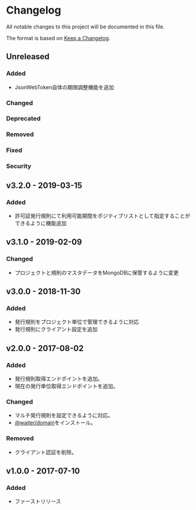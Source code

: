 # Changelog

All notable changes to this project will be documented in this file.

The format is based on [Keep a Changelog](http://keepachangelog.com/).

## Unreleased

### Added

- JsonWebToken自体の期限調整機能を追加

### Changed

### Deprecated

### Removed

### Fixed

### Security

## v3.2.0 - 2019-03-15

### Added

- 許可証発行規則にて利用可能期間をポジティブリストとして指定することができるように機能追加

## v3.1.0 - 2019-02-09

### Changed

- プロジェクトと規則のマスタデータをMongoDBに保管するように変更

## v3.0.0 - 2018-11-30

### Added

- 発行規則をプロジェクト単位で管理できるように対応
- 発行規則にクライアント設定を追加

## v2.0.0 - 2017-08-02

### Added

- 発行規則取得エンドポイントを追加。
- 現在の発行単位取得エンドポイントを追加。

### Changed

- マルチ発行規則を設定できるように対応。
- [@waiter/domain](https://www.npmjs.com/package/@waiter/domain)をインストール。

### Removed

- クライアント認証を削除。

## v1.0.0 - 2017-07-10

### Added

- ファーストリリース
